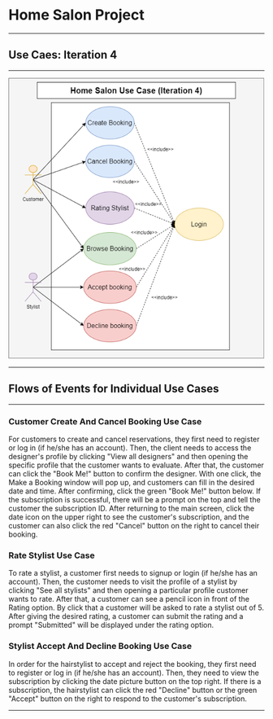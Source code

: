 
# **Home Salon Project**

---  

## Use Caes: **Iteration 4**

---
![Use Case Iteration 4](doc/use%case/../../Home%20Salon%20Use%20Case(Iteration4).png)

---

## Flows of Events for Individual Use Cases

---

### Customer Create And Cancel Booking Use Case

For customers to create and cancel reservations, they first need to register or log in (if he/she has an account). Then, the client needs to access the designer's profile by clicking "View all designers" and then opening the specific profile that the customer wants to evaluate. After that, the customer can click the "Book Me!" button to confirm the designer. With one click, the Make a Booking window will pop up, and customers can fill in the desired date and time. After confirming, click the green "Book Me!" button below. If the subscription is successful, there will be a prompt on the top and tell the customer the subscription ID. After returning to the main screen, click the date icon on the upper right to see the customer's subscription, and the customer can also click the red "Cancel" button on the right to cancel their booking.

### Rate Stylist Use Case

To rate a stylist, a customer first needs to signup or login (if he/she has an account). Then, the customer needs to visit the profile of a stylist by clicking "See all stylists" and then opening a particular profile customer wants to rate. After that, a customer can see a pencil icon in front of the Rating option. By click that a customer will be asked to rate a stylist out of 5. After giving the desired rating, a customer can submit the rating and a prompt "Submitted" will be displayed under the rating option.

### Stylist Accept And Decline Booking Use Case

In order for the hairstylist to accept and reject the booking, they first need to register or log in (if he/she has an account). Then, they need to view the subscription by clicking the date picture button on the top right. If there is a subscription, the hairstylist can click the red "Decline" button or the green "Accept" button on the right to respond to the customer's subscription.

---
